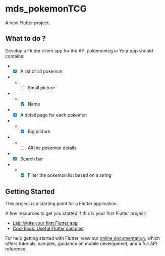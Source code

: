 # mds_pokemonTCG

A new Flutter project.

## What to do ?

Develop a Flutter client app for the API
pokemontcg.io
Your app should contains:
* * [x] A list of all pokemon
* * * [ ] Small picture
* * * [x] Name
* * [x] A detail page for each pokemon
* * * [x] Big picture
* * * [ ] All the pokemon details
* * [x] Search bar
* * * [x] Filter the pokemon list based on a string

## Getting Started

This project is a starting point for a Flutter application.

A few resources to get you started if this is your first Flutter project:

- [Lab: Write your first Flutter app](https://flutter.dev/docs/get-started/codelab)
- [Cookbook: Useful Flutter samples](https://flutter.dev/docs/cookbook)

For help getting started with Flutter, view our
[online documentation](https://flutter.dev/docs), which offers tutorials,
samples, guidance on mobile development, and a full API reference.
